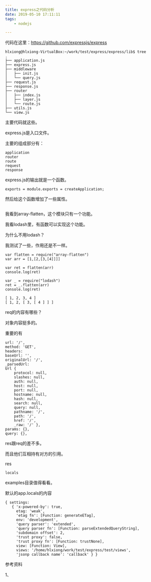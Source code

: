 ```yaml
---
title: express之代码分析
date: 2019-05-10 17:11:11
tags:
	- nodejs

---
```




代码在这里：https://github.com/expressjs/express

```
hlxiong@hlxiong-VirtualBox:~/work/test/express/express/lib$ tree
.
├── application.js
├── express.js
├── middleware
│   ├── init.js
│   └── query.js
├── request.js
├── response.js
├── router
│   ├── index.js
│   ├── layer.js
│   └── route.js
├── utils.js
└── view.js
```

主要代码就这些。

express.js是入口文件。

主要的组成部分有：

```
application
router
route
request 
response
```

express.js的输出就是一个函数。

```
exports = module.exports = createApplication;
```

然后给这个函数增加了一些属性。

```

```



我看到array-flatten，这个模块只有一个功能。

我看lodash里，有函数可以实现这个功能。

为什么不用lodash？

我测试了一些，作用还是不一样。

```
var flatten = require("array-flatten")
var arr = [1,[2,[3,[4]]]]

var ret = flatten(arr)
console.log(ret)

var _ = require("lodash")
ret = _.flatten(arr)
console.log(ret)
```

```
[ 1, 2, 3, 4 ]
[ 1, 2, [ 3, [ 4 ] ] ]
```



req的内容有哪些？

对象内容挺多的。

重要的有

```
url: '/',
method: 'GET',
headers:
baseUrl: '',
originalUrl: '/',
_parsedUrl:
Url {
    protocol: null,
    slashes: null,
    auth: null,
    host: null,
    port: null,
    hostname: null,
    hash: null,
    search: null,
    query: null,
    pathname: '/',
    path: '/',
    href: '/',
    _raw: '/' },
params: {},
query: {},
```

res跟req的差不多。

而且他们互相持有对方的引用。

res

```
locals

```



examples目录值得看看。



默认的app.locals的内容

```
{ settings:
   { 'x-powered-by': true,
     etag: 'weak',
     'etag fn': [Function: generateETag],
     env: 'development',
     'query parser': 'extended',
     'query parser fn': [Function: parseExtendedQueryString],
     'subdomain offset': 2,
     'trust proxy': false,
     'trust proxy fn': [Function: trustNone],
     view: [Function: View],
     views: '/home/hlxiong/work/test/express/test/views',
     'jsonp callback name': 'callback' } }
```





参考资料

1、

